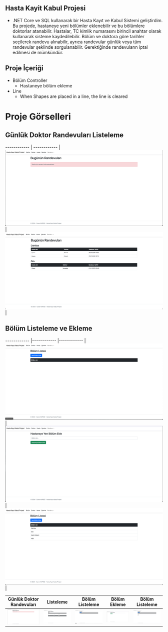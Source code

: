 ## Hasta Kayit Kabul Projesi
* .NET Core ve SQL kullanarak bir Hasta Kayıt ve Kabul Sistemi geliştirdim. Bu projede,
hastaneye yeni bölümler eklenebilir ve bu bölümlere doktorlar atanabilir. Hastalar, TC
kimlik numarasını birincil anahtar olarak kullanarak sisteme kaydedilebilir. Bölüm ve
doktora göre tarihler seçilerek randevu alınabilir, ayrıca randevular günlük veya tüm
randevular şeklinde sorgulanabilir. Gerektiğinde randevuların iptal edilmesi de
mümkündür.

## Proje İçeriği
  * Bölüm Controller
    * Hastaneye bölüm ekleme  
  * Line 
    * When Shapes are placed in a line, the line is cleared
    


# Proje Görselleri
## Günlük Doktor Randevuları Listeleme
------------ | ------------ |
![](Photos/1.png) | ![](Photos/2.png) |

## Bölüm Listeleme ve Ekleme
------------ |------------ |------------ |
![](Photos/3.png) | ![](Photos/4.png) | ![](Photos/5.png) |


Günlük Doktor Randevuları | Listeleme | Bölüm Listeleme | Bölüm Ekleme | Bölüm Listeleme
------------ | ------------ | ------------ |------------ |------------ |
![](Photos/1.png) | ![](Photos/2.png) | ![](Photos/3.png) | ![](Photos/4.png) | ![](Photos/5.png) |
